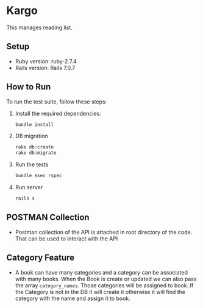 # Kargo

This manages reading list.

## Setup

- Ruby version: ruby-2.7.4
- Rails version: Rails 7.0.7

## How to Run

To run the test suite, follow these steps:

1. Install the required dependencies:

   ```sh
   bundle install

2. DB migration

    ```sh
    rake db:create
    rake db:migrate

3. Run the tests

    ```sh
    bundle exec rspec

4. Run server

    ```sh
    rails s

## POSTMAN Collection
- Postman collection of the API is attached in root directory of the code. That can be used to interact with the API

## Category Feature
- A book can have many categories and a category can be associated with many books. When the Book is create or updated we can also pass the array `category_names`. Those categories will be assigned to book. If the Category is not in the DB it will create it otherwise it will find the category with the name and assign it to book.